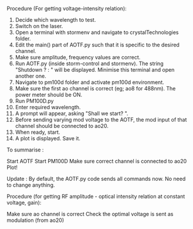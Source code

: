 Procedure (For getting voltage-intensity relation):

1. Decide which wavelength to test.
2. Switch on the laser.
3. Open a terminal with stormenv and navigate to crystalTechnologies folder.
4. Edit the main() part of AOTF.py such that it is specific to the desired channel.
5. Make sure amplitude, frequency values are correct.
6. Run AOTF.py (inside storm-control and stormenv). The string "Shutdown ? : " will be displayed. Minimise this terminal and open another one.
7. Navigate to pm100d folder and activate pm100d environment.
8. Make sure the first ao channel is correct (eg; ao8 for 488nm). The power meter should be ON.
9. Run PM100D.py
9. Enter required wavelength.
10. A prompt will appear, asking "Shall we start? ". 
11. Before sending varying mod voltage to the AOTF, the mod input of that channel should be connected to ao20.
12. When ready, start.
13. A plot is displayed. Save it.

To summarise :

Start AOTF
Start PM100D
Make sure correct channel is connected to ao20
Plot!

Update : By default, the AOTF.py code sends all commands now. No need to change anything. 

Procedure (for getting RF amplitude - optical intensity relation at constant voltage, gain):

Make sure ao channel is correct
Check the optimal voltage is sent as modulation (from ao20)